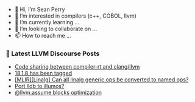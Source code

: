- 👋 Hi, I’m Sean Perry
- 👀 I’m interested in compilers (c++, COBOL, llvm)
- 🌱 I’m currently learning ...
- 💞️ I’m looking to collaborate on ...
- 📫 How to reach me ...

<!---
s66perry/s66perry is a ✨ special ✨ repository because its `README.md` (this file) appears on your GitHub profile.
You can click the Preview link to take a look at your changes.
--->
### 📕 Latest LLVM Discourse Posts

<!-- DISCOURSE-LLVM:START -->
- [Code sharing between compiler-rt and clang/llvm](https://discourse.llvm.org/t/code-sharing-between-compiler-rt-and-clang-llvm/79935#post_10)
- [18.1.8 has been tagged](https://discourse.llvm.org/t/18-1-8-has-been-tagged/79726#post_10)
- [[MLIR][Linalg] Can all linalg generic ops be converted to named ops?](https://discourse.llvm.org/t/mlir-linalg-can-all-linalg-generic-ops-be-converted-to-named-ops/79976#post_1)
- [Port lldb to illumos?](https://discourse.llvm.org/t/port-lldb-to-illumos/79975#post_1)
- [@llvm.assume blocks optimization](https://discourse.llvm.org/t/llvm-assume-blocks-optimization/71609?page=2#post_36)
<!-- DISCOURSE-LLVM:END -->
